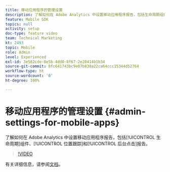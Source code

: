 ```yaml
---
title: 移动应用程序的管理设置
description: 了解如何在 Adobe Analytics 中设置移动应用程序报告，包括生命周期组件、位置跟踪和后台点击报告。
feature: Mobile SDK
topics: null
activity: setup
doc-type: feature video
team: Technical Marketing
kt: 2493
topic: Mobile
role: Admin
level: Experienced
exl-id: 3e582cde-8e5b-4dd0-8f67-2e28414b1b34
source-git-commit: 8fc641743bc9e07b838a22ca64ccc15344d52764
workflow-type: ht
source-wordcount: '0'
ht-degree: 100%

---
```


# 移动应用程序的管理设置 {#admin-settings-for-mobile-apps}

了解如何在 Adobe Analytics 中设置移动应用程序报告，包括[!UICONTROL 生命周期]组件、[!UICONTROL 位置跟踪]和[!UICONTROL 后台点击]报告。

>[!VIDEO](https://video.tv.adobe.com/v/25961/?quality=12&learn=on)

有关详细信息，请参阅[文档](https://experienceleague.adobe.com/docs/mobile-services/using/get-started-ug/gs.html?lang=en)。
